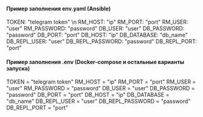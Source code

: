 
#### Пример заполнения env.yaml (Ansible)
TOKEN: "telegram token" \n
RM_HOST: "ip"
RM_PORT: "port"
RM_USER: "user"
RM_PASSWORD: "password"
DB_USER: "user"
DB_PASSWORD: "password"
DB_PORT: "port"
DB_HOST: "ip"
DB_DATABASE: "db_name"
DB_REPL_USER: "user"
DB_REPL_PASSWORD: "password"
DB_REPL_PORT: "port"


#### Пример заполнения .env (Docker-compose и остальные варианты запуска)
TOKEN = "telegram token"
RM_HOST = "ip"
RM_PORT = "port"
RM_USER = "user"
RM_PASSWORD = "password"
DB_USER = "user"
DB_PASSWORD = "password"
DB_PORT = "port"
DB_HOST = "ip"
DB_DATABASE = "db_name"
DB_REPL_USER = "user"
DB_REPL_PASSWORD = "password"
DB_REPL_PORT = "port"
